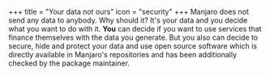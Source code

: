 +++
title = "Your data not ours"
icon = "security"
+++
Manjaro does not send any data to anybody. Why should it? It's your data and you decide what you want to do with it. **You** can decide if you want to use services that finance themselves with the data you generate. But you also can decide to secure, hide and protect your data and use open source software which is directly available in Manjaro's repositories and has been additionally checked by the package maintainer.
